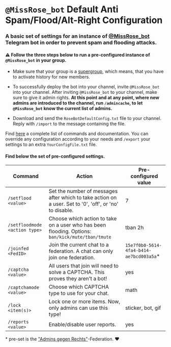 # ```@MissRose_bot``` Default Anti Spam/Flood/Alt-Right Configuration

### A basic set of settings for an instance of [@MissRose_bot](https://missrose.org/) Telegram bot in order to prevent spam and flooding attacks.
#### :warning: Follow the three steps below to run a pre-configured instance of ```@MissRose_bot``` in your group.

*  Make sure that your group is a [supergroup](https://telegram.org/blog/supergroups5k), which means, that you have to activate history for new members.

* To successfully deploy the bot into your channel, invite ```@MissRose_bot``` into your channel. After inviting ```@MissRose_bot``` to your channel, make sure to give it admin rights. **At this point and at any point, where new admins are introduced to the channel, run ```/admincache```, to let ```@MissRose_bot``` know the current list of admins.**

* Download and send the ```RoseBotDefaultConfig.txt``` file to your channel. Reply with ```/import``` to the message containing the file.

Find [here](https://missrose.org/guide/) a complete list of commands and documentation. You can override any configuration according to your needs and ```/export``` your settings to an extra ```YourConfigFile.txt``` file. 


#### Find below the set of pre-configured settings.  

Command | Action | Pre-configured value 
------------ | ------------- | -------------
```/setflood <value>``` | Set the number of messages after which to take action on a user. Set to '0', 'off', or 'no' to disable. | 7
```/setfloodmode <action type>``` | Choose which action to take on a user who has been flooding. Options: ```ban/kick/mute/tban/tmute``` | tban 2h
```/joinfed <FedID>``` | Join the current chat to a federation. A chat can only join one federation. | ```15e7f0b0-5614-4fa4-b414-ae7bcd003a5a```*
```/captcha <value>```| All users that join will need to solve a CAPTCHA. This proves they aren't a bot! | yes
```/captchamode <value>```| Choose which CAPTCHA type to use for your chat. | math
```/lock <item(s)>``` | Lock one or more items. Now, only admins can use this type! | sticker, bot, gif
```/reports <value>``` | Enable/disable user reports. | yes

\* pre-set is the ["Admins gegen Rechts"](https://t.me/GegenRechts)-Federation. :heart:

